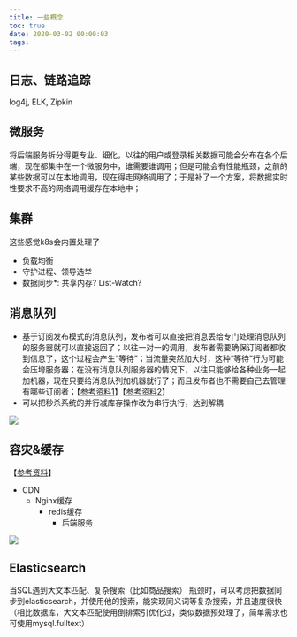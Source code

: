 ```yaml
---
title: 一些概念
toc: true
date: 2020-03-02 00:00:03
tags:
---
```



## 日志、链路追踪
log4j, ELK, Zipkin



## 微服务
将后端服务拆分得更专业、细化，以往的用户或登录相关数据可能会分布在各个后端，现在都集中在一个微服务中，谁需要谁调用；但是可能会有性能瓶颈，之前的某些数据可以在本地调用，现在得走网络调用了；于是补了一个方案，将数据实时性要求不高的网络调用缓存在本地中；


## 集群
这些感觉k8s会内置处理了
* 负载均衡
* 守护进程、领导选举
* 数据同步*: 共享内存? List-Watch?


## 消息队列
* 基于订阅发布模式的消息队列，发布者可以直接把消息丢给专门处理消息队列的服务器就可以直接返回了；以往一对一的调用，发布者需要确保订阅者都收到信息了，这个过程会产生“等待”；当流量突然加大时，这种“等待”行为可能会压垮服务器；在没有消息队列服务器的情况下，以往只能够给各种业务一起加机器，现在只要给消息队列加机器就行了；而且发布者也不需要自己去管理有哪些订阅者；【[参考资料1](https://github.com/CyC2018/CS-Notes/blob/master/notes/%E6%B6%88%E6%81%AF%E9%98%9F%E5%88%97.md)】【[参考资料2](https://blog.csdn.net/qq_35860138/article/details/81872911)】
* 可以把秒杀系统的并行减库存操作改为串行执行，达到解耦

![](https://img-blog.csdn.net/20180820161018981?watermark/2/text/aHR0cHM6Ly9ibG9nLmNzZG4ubmV0L3FxXzM1ODYwMTM4/font/5a6L5L2T/fontsize/400/fill/I0JBQkFCMA==/dissolve/70)


## 容灾&缓存
【[参考资料](https://zhuanlan.zhihu.com/p/89763978)】
* CDN
  * Nginx缓存
    * redis缓存
      * 后端服务

![](https://pic3.zhimg.com/80/v2-107bac5b6ee48b98de7b9ac8b380933a_720w.jpg)


## Elasticsearch
当SQL遇到大文本匹配、复杂搜索（比如商品搜索） 瓶颈时，可以考虑把数据同步到elasticsearch，并使用他的搜索，能实现同义词等复杂搜索，并且速度很快（相比数据库，大文本匹配使用倒排索引优化过，类似数据预处理了，简单需求也可使用mysql.fulltext）


